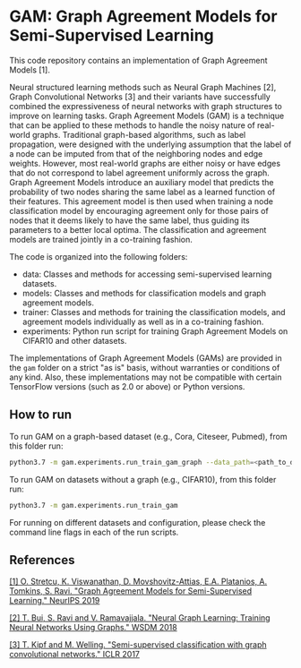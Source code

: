 # GAM: Graph Agreement Models for Semi-Supervised Learning

This code repository contains an implementation of Graph Agreement Models [1].

Neural structured learning methods such as Neural Graph Machines [2], Graph
Convolutional Networks [3] and their variants have successfully combined the
expressiveness of neural networks with graph structures to improve on learning
tasks. Graph Agreement Models (GAM) is a technique that can be applied to these
methods to handle the noisy nature of real-world graphs. Traditional graph-based
algorithms, such as label propagation, were designed with the underlying
assumption that the label of a node can be imputed from that of the neighboring
nodes and edge weights. However, most real-world graphs are either noisy or have
edges that do not correspond to label agreement uniformly across the graph.
Graph Agreement Models introduce an auxiliary model that predicts the
probability of two nodes sharing the same label as a learned function of their
features. This agreement model is then used when training a node classification
model by encouraging agreement only for those pairs of nodes that it deems
likely to have the same label, thus guiding its parameters to a better local
optima. The classification and agreement models are trained jointly in a
co-training fashion.

The code is organized into the following folders:

*   data: Classes and methods for accessing semi-supervised learning datasets.
*   models: Classes and methods for classification models and graph agreement
    models.
*   trainer: Classes and methods for training the classification models, and
    agreement models individually as well as in a co-training fashion.
*   experiments: Python run script for training Graph Agreement Models on
    CIFAR10 and other datasets.

The implementations of Graph Agreement Models (GAMs) are provided in the `gam`
folder on a strict "as is" basis, without warranties or conditions of any kind.
Also, these implementations may not be compatible with certain TensorFlow
versions (such as 2.0 or above) or Python versions.

## How to run
To run GAM on a graph-based dataset (e.g., Cora, Citeseer, Pubmed), from this
folder run:
```bash
python3.7 -m gam.experiments.run_train_gam_graph --data_path=<path_to_data>
```

To run GAM on datasets without a graph (e.g., CIFAR10), from this folder run:
```bash
python3.7 -m gam.experiments.run_train_gam
```

For running on different datasets and configuration, please check the command
line flags in each of the run scripts.

## References

[[1] O. Stretcu, K. Viswanathan, D. Movshovitz-Attias, E.A. Platanios,
A. Tomkins, S. Ravi. "Graph Agreement Models for Semi-Supervised 
Learning." NeurIPS 2019](
https://nips.cc/Conferences/2019/Schedule?showEvent=13925)

[[2] T. Bui, S. Ravi and V. Ramavajjala. "Neural Graph Learning: Training Neural
Networks Using Graphs." WSDM 2018](https://ai.google/research/pubs/pub46568.pdf)

[[3] T. Kipf and M. Welling. "Semi-supervised classification with graph
convolutional networks." ICLR 2017](https://arxiv.org/pdf/1609.02907.pdf)
